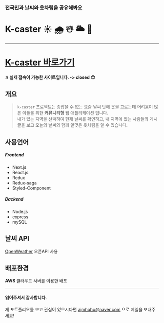 ### 전국민과 날씨와 옷차림을 공유해봐요

# K-caster ☀️ 🌧 ☃️ 🌥 🌈

---

# [K-caster 바로가기](http://kcaster.com/)

#### ↗️ 실제 접속이 가능한 사이트입니다. -> closed 😌

## 개요

> `k-caster` 프로젝트는 종잡을 수 없는 요즘 날씨 탓에 옷을 고르는데 어려움이 많은 이들을 위한 **커뮤니티형** 웹 애플리케이션 입니다.  
> 내가 있는 지역을 선택하여 현재 날씨를 확인하고, 내 지역에 있는 사람들의 게시글을 보고 오늘의 날씨와 함께 알맞은 옷차림을 알 수 있습니다.

## 사용언어

##### Frontend

- Next.js
- React.js
- Redux
- Redux-saga
- Styled-Component

##### Backend

- Node.js
- express
- mySQL

## 날씨 API

[OpenWeather](https://openweathermap.org/) 오픈API 사용

## 배포환경

**AWS** 클라우드 서버를 이용한 배포

---

#### 읽어주셔서 감사합니다.

제 포트폴리오를 보고 관심이 있으시다면 <ajmhoho@naver.com> 으로 메일을 보내주세요!
